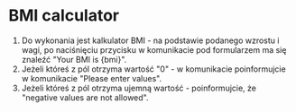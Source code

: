 # BMI calculator

1. Do wykonania jest kalkulator BMI - na podstawie podanego wzrostu i wagi, po naciśnięciu przycisku w komunikacie pod formularzem ma się znaleźć "Your BMI is {bmi}".
2. Jeżeli któreś z pól otrzyma wartość "0" - w komunikacie poinformujcie w komunikacie "Please enter values".
3. Jeżeli któreś z pól otrzyma ujemną wartość - poinformujcie, że "negative values are not allowed".
